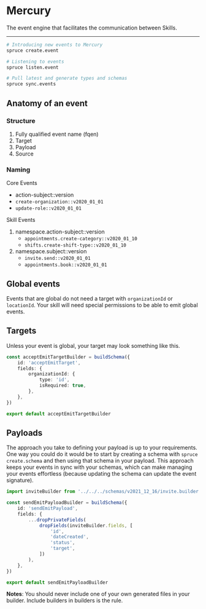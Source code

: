 # Mercury
The event engine that facilitates the communication between Skills.
****

```bash
# Introducing new events to Mercury
spruce create.event

# Listening to events
spruce listen.event

# Pull latest and generate types and schemas
spruce sync.events

```

## Anatomy of an event

### Structure

1. Fully qualified event name (fqen)
2. Target
3. Payload
4. Source

### Naming

Core Events

* action-subject::version
* `create-organization::v2020_01_01`
* `update-role::v2020_01_01`

Skill Events

1. namespace.action-subject::version
	* `appointments.create-category::v2020_01_10`
	* `shifts.create-shift-type::v2020_01_10`
2. namespace.subject::version
	* `invite.send::v2020_01_01`
	* `appointments.book::v2020_01_01`

## Global events
Events that are global do not need a target with `organizationId` or `locationId`. Your skill will need special permissions to be able to emit global events. 

## Targets
Unless your event is global, your target may look something like this.

```ts
const acceptEmitTargetBuilder = buildSchema({
	id: 'acceptEmitTarget',
	fields: {
		organizationId: {
			type: 'id',
			isRequired: true,
		},
	},
})

export default acceptEmitTargetBuilder

```


## Payloads
The approach you take to defining your payload is up to your requirements. One way you could do it would be to start by creating a schema with `spruce create.schema` and then using that schema in your payload. This approach keeps your events in sync with your schemas, which can make managing your events effortless (because updating the schema can update the event signature).

```ts
import inviteBuilder from '../../../schemas/v2021_12_16/invite.builder'

const sendEmitPayloadBuilder = buildSchema({
	id: 'sendEmitPayload',
	fields: {
		...dropPrivateFields(
			dropFields(inviteBuilder.fields, [
				'id',
				'dateCreated',
				'status',
				'target',
			])
		),
	},
})

export default sendEmitPayloadBuilder

```

**Notes**: You should never include one of your own generated files in your builder. Include builders in builders is the rule.
